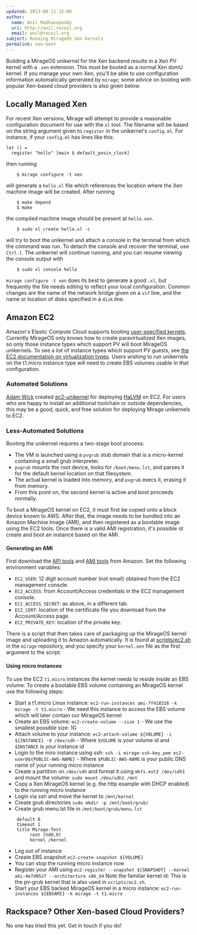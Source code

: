 ```yaml
---
updated: 2013-08-11 15:00
author:
  name: Anil Madhavapeddy
  uri: http://anil.recoil.org
  email: anil@recoil.org
subject: Running MirageOS Xen kernels
permalink: xen-boot
---
```


Building a MirageOS unikernel for the Xen backend results in a Xen PV kernel with a `.xen` extension. This must be booted as a normal Xen domU kernel.  If you manage your own Xen, you'll be able to use configuration information automatically generated by `mirage`; some advice on booting with popular Xen-based cloud providers is also given below.

## Locally Managed Xen

For recent Xen versions, Mirage will attempt to provide a reasonable configuration document for use with the `xl` tool.  The filename will be based on the string argument given to `register` in the unikernel's `config.ml`.  For instance, if your `config.ml` has lines like this:

```
let () =
  register "hello" [main $ default_posix_clock]
```

then running

```
    $ mirage configure -t xen
```

will generate a `hello.xl` file which references the location where the Xen machine image will be created.  After running

```
    $ make depend
    $ make
```

the compiled machine image should be present at `hello.xen`.

```
    $ sudo xl create hello.xl -c
```

will try to boot the unikernel and attach a console in the terminal from which the command was run.  To detach the console and recover the terminal, use `Ctrl-]`.  The unikernel will continue running, and you can resume viewing the console output with

```
    $ sudo xl console hello
```

`mirage configure -t xen` does its best to generate a good `.xl`, but frequently the file needs editing to reflect your local configuration.  Common changes are the name of the network bridge given on a `vif` line, and the name or location of disks specified in a `disk` line.

## Amazon EC2

Amazon's Elastic Compute Cloud supports booting [user-specified kernels](http://ec2-downloads.s3.amazonaws.com/user_specified_kernels.pdf).  Currently MirageOS only knows how to create paravirtualized Xen images, so only those instance types which support PV will boot MirageOS unikernels.  To see a list of instance types which support PV guests, see [the EC2 documentation on virtualization types](http://docs.aws.amazon.com/AWSEC2/latest/UserGuide/virtualization_types.html).  Users wishing to run unikernels on the t1.micro instance type will need to create EBS volumes usable in that configuration.

### Automated Solutions

[Adam Wick](https://github.com/acwpdx) created [ec2-unikernel](https://github.com/GaloisInc/ec2-unikernel) for deploying [HaLVM](https://galois.com/project/halvm) on EC2.  For users who are happy to install an additional toolchain or outside dependencies, this may be a good, quick, and free solution for deploying Mirage unikernels to EC2.

### Less-Automated Solutions

Booting the unikernel requires a two-stage boot process:

* The VM is launched using a `pvgrub` stub domain that is a micro-kernel containing a small grub interpreter.
* `pvgrub` mounts the root device, looks for `/boot/menu.lst`, and parses it for the default kernel location on that filesystem.
* The actual kernel is loaded into memory, and `pvgrub` execs it, erasing it from memory.
* From this point on, the second kernel is active and boot proceeds normally.

To boot a MirageOS kernel on EC2, it must first be copied onto a block device known to AWS. After that, the image needs to be bundled into an Amazon Machine Image (AMI), and then registered as a bootable image using the EC2 tools.  Once there is a valid AMI registration, it's possible ot create and boot an instance based on the AMI.

#### Generating an AMI

First download the [API tools](http://aws.amazon.com/developertools/351) and [AMI tools](http://s3.amazonaws.com/ec2-downloads/ec2-ami-tools.zip) from Amazon.
Set the following environment variables:

* `EC2_USER`: 12 digit account number (not email) obtained from the EC2 management console.
* `EC2_ACCESS`: from Account/Access credentials in the EC2 management console.
* `EC2_ACCESS_SECRET`: as above, in a different tab.
* `EC2_CERT`: location of the certificate file you download from the Account/Access page.
* `EC2_PRIVATE_KEY`: location of the private key.

There is a script that then takes care of packaging up the MirageOS kernel image and uploading it to Amazon automatically.
It is found at [scripts/ec2.sh](https://raw.githubusercontent.com/mirage/mirage/master/scripts/ec2.sh) in the `mirage` repository, and you specify your `kernel.xen` file as the first argument to the script.

#### Using micro instances

To use the EC2 `t1.micro` instances the kernel needs to reside inside an EBS volume. To create a bootable EBS volume containing an MirageOS kernel use the following steps:

* Start a t1.micro Linux instance: `ec2-run-instances ami-7f418316 -k mirage -t t1.micro` - We need this instance to access the EBS volume which will later contain our MirageOS kernel
* Create an EBS volume: `ec2-create-volume --size 1` - We use the smallest possible size: 1G
* Attach volume to your instance: `ec2-attach-volume ${VOLUME} -i ${INSTANCE} -d /dev/sdh` - Where `$VOLUME` is your volume id and `$INSTANCE` is your instance id
* Login to the miro instance using ssh: `ssh -i mirage-ssh-key.pem ec2-user@${PUBLIC-AWS-NAME}` - Where `$PUBLIC-AWS-NAME` is your public DNS name of your running micro instance
* Create a partition on `/dev/sdh` and format it using `mkfs.ext2 /dev/sdh1` and mount the volume: `sudo mount /dev/sdh1 /mnt`
* Copy a Xen MirageOS kernel (e.g. the http example with DHCP enabled) to the running micro instance
* Login via ssh and move the kernel to `/mnt/kernel`
* Create grub directories `sudo mkdir -p /mnt/boot/grub/`
* Create grub menu.lst file in `/mnt/boot/grub/menu.lst`

```
    default 0
    timeout 1
    title Mirage-Test
         root (hd0,0)
         kernel /kernel
```

* Log out of instance
* Create EBS snapshot `ec2-create-snapshot ${VOLUME}`
* You can stop the running micro instance now
* Register your AMI using `ec2-register --snapshot ${SNAPSHOT} --kernel aki-4e7d9527 --architecture x86_64` Note the familiar kernel id: This is the pv-grub kernel that is also used in `scripts/ec2.sh`.
* Start your EBS backed MirageOS kernel in a micro instance: `ec2-run-instances ${EBSAMI} -k mirage -t t1.micro`

## Rackspace?  Other Xen-based Cloud Providers?

No one has tried this yet. Get in touch if you do!


